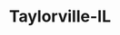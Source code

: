 ---
title: Taylorville-IL
slug: taylorville-il
f_state:
- cms/state/illinois.md
f_locations:
- cms/payday-loan/cash-store-8508.md
- cms/payday-loan/check-into-cash-illinois-llc-12964.md
- cms/payday-loan/check-into-cash-of-illinois-llc-13344.md
- cms/payday-loan/th-e-cash-store-27300.md
updated-on: '2024-05-30T13:41:28.615Z'
created-on: '2024-05-30T13:41:28.615Z'
published-on: '2024-05-30T13:54:32.469Z'
f_city: Taylorville
layout: '[city].html'
tags: city
---